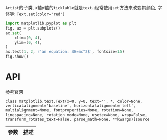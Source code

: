 
`Artist`的子类, x轴y轴的`ticklable`就是`text`.
经常使用`set`方法来改变其颜色, 字体等:
`Text.set(color="red")`

```python
import matplotlib.pyplot as plt
fig, ax = plt.subplots()
ax.set(
    xlim=(0, 4),
    ylim=(0, 4),
)
ax.text(1, 2, r'an equation: $E=mc^2$', fontsize=15)
fig.show()
```


# API
[参考官网](https://matplotlib.org/stable/api/text_api.html#matplotlib.text.Text)
```
class matplotlib.text.Text(x=0, y=0, text='', *, color=None, verticalalignment='baseline', horizontalalignment='left', multialignment=None, fontproperties=None, rotation=None, linespacing=None, rotation_mode=None, usetex=None, wrap=False, transform_rotates_text=False, parse_math=None, **kwargs)[source
```

参数|描述
--|--

